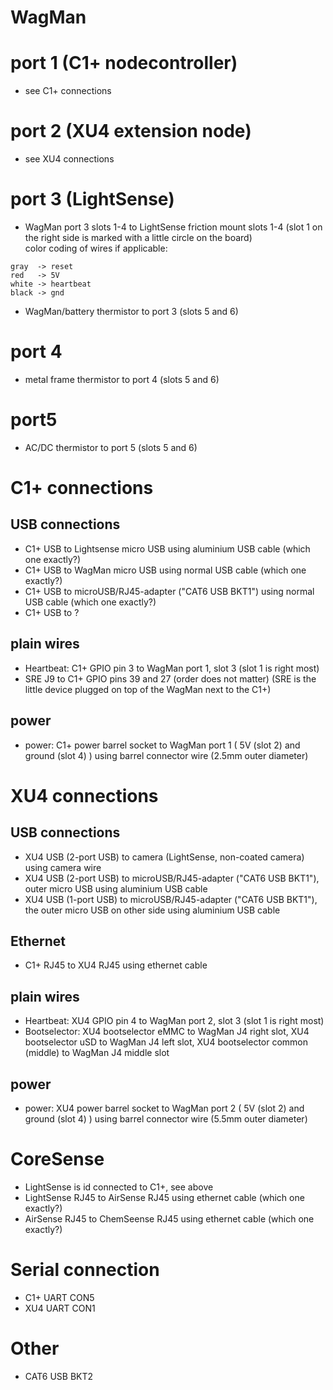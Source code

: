 
# WagMan

# port 1 (C1+ nodecontroller)
- see C1+ connections

# port 2  (XU4 extension node)
- see XU4 connections

# port 3 (LightSense)
- WagMan port 3 slots 1-4 to LightSense friction mount slots 1-4 (slot 1 on the right side is marked with a little circle on the board) <br>
color coding of wires if applicable:
```text
gray  -> reset
red   -> 5V
white -> heartbeat
black -> gnd
```

- WagMan/battery thermistor to port 3 (slots 5 and 6)


# port 4
- metal frame thermistor to port 4 (slots 5 and 6)

# port5
- AC/DC thermistor to port 5 (slots 5 and 6)




# C1+ connections

## USB connections

- C1+ USB to Lightsense micro USB using aluminium USB cable (which one exactly?)
- C1+ USB to WagMan micro USB using normal USB cable (which one exactly?)
- C1+ USB to microUSB/RJ45-adapter ("CAT6 USB BKT1") using normal USB cable (which one exactly?)
- C1+ USB to ?

## plain wires
- Heartbeat: C1+ GPIO pin 3 to WagMan port 1, slot 3 (slot 1 is right most)
- SRE J9 to C1+ GPIO pins 39 and 27 (order does not matter) (SRE is the little device plugged on top of the WagMan next to the C1+) 

## power
- power: C1+ power barrel socket to WagMan port 1 ( 5V (slot 2) and ground (slot 4) ) using barrel connector wire (2.5mm outer diameter)

# XU4 connections

## USB connections
- XU4 USB (2-port USB) to camera (LightSense, non-coated camera) using camera wire
- XU4 USB (2-port USB) to microUSB/RJ45-adapter ("CAT6 USB BKT1"), outer micro USB using aluminium USB cable
- XU4 USB (1-port USB) to microUSB/RJ45-adapter ("CAT6 USB BKT1"), the outer micro USB on other side using aluminium USB cable


## Ethernet
- C1+ RJ45 to XU4 RJ45 using ethernet cable

## plain wires
- Heartbeat: XU4 GPIO pin 4 to WagMan port 2, slot 3 (slot 1 is right most)
- Bootselector: XU4 bootselector eMMC to WagMan J4 right slot, XU4 bootselector uSD to WagMan J4 left slot, XU4 bootselector common (middle) to WagMan J4 middle slot

## power
- power: XU4 power barrel socket to WagMan port 2 ( 5V (slot 2) and ground (slot 4) ) using barrel connector wire (5.5mm outer diameter)

# CoreSense
- LightSense is id connected to C1+, see above
- LightSense RJ45 to AirSense RJ45 using ethernet cable (which one exactly?)
- AirSense RJ45 to ChemSeense RJ45 using ethernet cable (which one exactly?)

# Serial connection
- C1+ UART CON5
- XU4 UART CON1


# Other
- CAT6 USB BKT2



